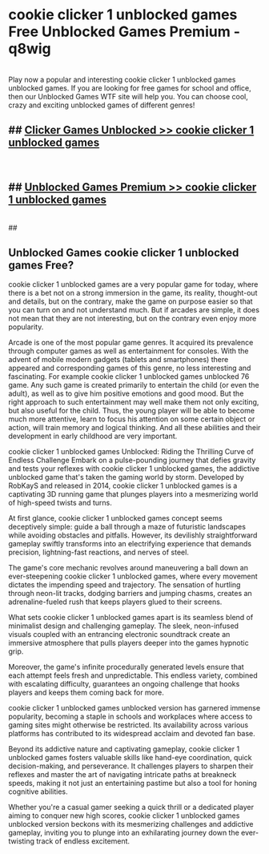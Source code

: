 # cookie clicker 1 unblocked games  Free Unblocked Games Premium - q8wig <br>
<br>
Play now a popular and interesting cookie clicker 1 unblocked games unblocked games. If you are looking for free games for school and office, then our Unblocked Games WTF site will help you. You can choose cool, crazy and exciting unblocked games of different genres!


## ##  [Clicker Games Unblocked >> cookie clicker 1 unblocked games](http://freeplayer.one?title=cookie_clicker_1_unblocked_games&ref=UGames)
  <br>

##  ## [Unblocked Games Premium >> cookie clicker 1 unblocked games](http://freeplayer.one?title=cookie_clicker_1_unblocked_games&ref=UGames)
  <br>
  ##



## Unblocked Games cookie clicker 1 unblocked games Free?

cookie clicker 1 unblocked games are a very popular game for today, where there is a bet not on a strong immersion in the game, its reality, thought-out and details, but on the contrary, make the game on purpose easier so that you can turn on and not understand much. But if arcades are simple, it does not mean that they are not interesting, but on the contrary even enjoy more popularity.

Arcade is one of the most popular game genres. It acquired its prevalence through computer games as well as entertainment for consoles. With the advent of mobile modern gadgets (tablets and smartphones) there appeared and corresponding games of this genre, no less interesting and fascinating. For example cookie clicker 1 unblocked games unblocked 76 game. Any such game is created primarily to entertain the child (or even the adult), as well as to give him positive emotions and good mood. But the right approach to such entertainment may well make them not only exciting, but also useful for the child. Thus, the young player will be able to become much more attentive, learn to focus his attention on some certain object or action, will train memory and logical thinking. And all these abilities and their development in early childhood are very important.

cookie clicker 1 unblocked games Unblocked: Riding the Thrilling Curve of Endless Challenge
Embark on a pulse-pounding journey that defies gravity and tests your reflexes with cookie clicker 1 unblocked games, the addictive unblocked game that's taken the gaming world by storm. Developed by RobKayS and released in 2014, cookie clicker 1 unblocked games is a captivating 3D running game that plunges players into a mesmerizing world of high-speed twists and turns.

At first glance, cookie clicker 1 unblocked games concept seems deceptively simple: guide a ball through a maze of futuristic landscapes while avoiding obstacles and pitfalls. However, its devilishly straightforward gameplay swiftly transforms into an electrifying experience that demands precision, lightning-fast reactions, and nerves of steel.

The game's core mechanic revolves around maneuvering a ball down an ever-steepening cookie clicker 1 unblocked games, where every movement dictates the impending speed and trajectory. The sensation of hurtling through neon-lit tracks, dodging barriers and jumping chasms, creates an adrenaline-fueled rush that keeps players glued to their screens.

What sets cookie clicker 1 unblocked games apart is its seamless blend of minimalist design and challenging gameplay. The sleek, neon-infused visuals coupled with an entrancing electronic soundtrack create an immersive atmosphere that pulls players deeper into the games hypnotic grip.

Moreover, the game's infinite procedurally generated levels ensure that each attempt feels fresh and unpredictable. This endless variety, combined with escalating difficulty, guarantees an ongoing challenge that hooks players and keeps them coming back for more.

cookie clicker 1 unblocked games unblocked version has garnered immense popularity, becoming a staple in schools and workplaces where access to gaming sites might otherwise be restricted. Its availability across various platforms has contributed to its widespread acclaim and devoted fan base.

Beyond its addictive nature and captivating gameplay, cookie clicker 1 unblocked games fosters valuable skills like hand-eye coordination, quick decision-making, and perseverance. It challenges players to sharpen their reflexes and master the art of navigating intricate paths at breakneck speeds, making it not just an entertaining pastime but also a tool for honing cognitive abilities.

Whether you're a casual gamer seeking a quick thrill or a dedicated player aiming to conquer new high scores, cookie clicker 1 unblocked games unblocked version beckons with its mesmerizing challenges and addictive gameplay, inviting you to plunge into an exhilarating journey down the ever-twisting track of endless excitement.